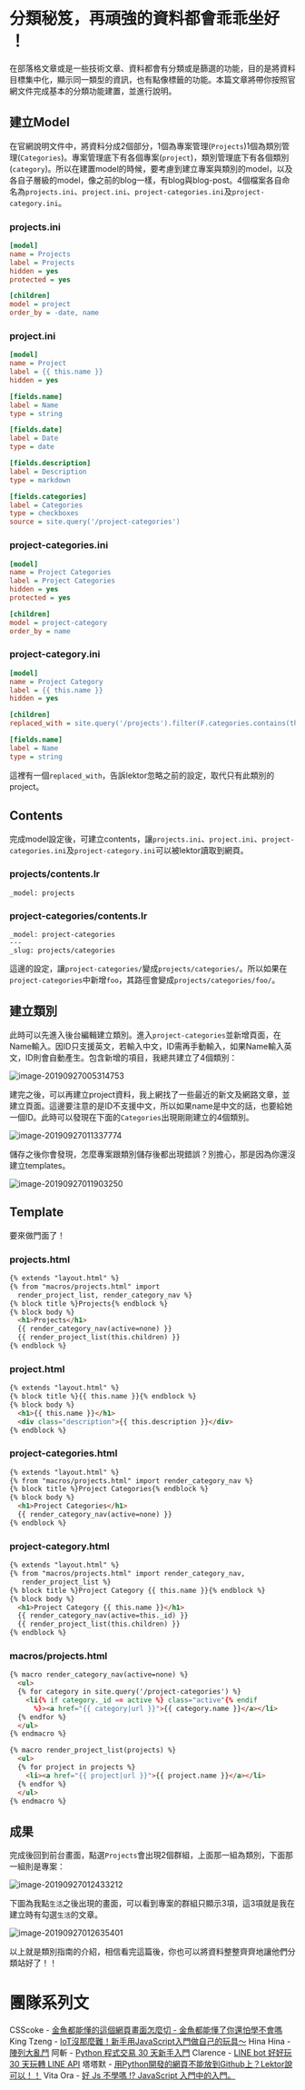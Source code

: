# 分類秘笈，再頑強的資料都會乖乖坐好 ！

在部落格文章或是一些技術文章、資料都會有分類或是篩選的功能，目的是將資料目標集中化，顯示同一類型的資訊，也有點像標籤的功能。本篇文章將帶你按照官網文件完成基本的分類功能建置，並進行說明。

## 建立Model

在官網說明文件中，將資料分成2個部分，1個為專案管理(`Projects`)1個為類別管理(`Categories`)。專案管理底下有各個專案(`project`)，類別管理底下有各個類別(`category`)。所以在建置model的時候，要考慮到建立專案與類別的model，以及各自子層級的model，像之前的blog一樣，有blog與blog-post。4個檔案各自命名為`projects.ini`、`project.ini`、`project-categories.ini`及`project-category.ini`。

### projects.ini

```ini
[model]
name = Projects
label = Projects
hidden = yes
protected = yes

[children]
model = project
order_by = -date, name
```

### project.ini

```ini
[model]
name = Project
label = {{ this.name }}
hidden = yes

[fields.name]
label = Name
type = string

[fields.date]
label = Date
type = date

[fields.description]
label = Description
type = markdown

[fields.categories]
label = Categories
type = checkboxes
source = site.query('/project-categories')
```

### project-categories.ini

```ini
[model]
name = Project Categories
label = Project Categories
hidden = yes
protected = yes

[children]
model = project-category
order_by = name
```

### project-category.ini

```ini
[model]
name = Project Category
label = {{ this.name }}
hidden = yes

[children]
replaced_with = site.query('/projects').filter(F.categories.contains(this))

[fields.name]
label = Name
type = string
```

這裡有一個`replaced_with`，告訴lektor忽略之前的設定，取代只有此類別的project。

## Contents

完成model設定後，可建立contents，讓`projects.ini`、`project.ini`、`project-categories.ini`及`project-category.ini`可以被lektor讀取到網頁。

### projects/contents.lr

```
_model: projects
```

### project-categories/contents.lr

```
_model: project-categories
---
_slug: projects/categories
```

這邊的設定，讓`project-categories/`變成`projects/categories/`。所以如果在`project-categories`中新增`foo`，其路徑會變成`projects/categories/foo/`。

## 建立類別

此時可以先進入後台編輯建立類別。進入`project-categories`並新增頁面，在Name輸入。因ID只支援英文，若輸入中文，ID需再手動輸入，如果Name輸入英文，ID則會自動產生。包含新增的項目，我總共建立了4個類別：

![image-20190927005314753](../assets/image-20190927005314753.png)

建完之後，可以再建立project資料，我上網找了一些最近的新文及網路文章，並建立頁面。這邊要注意的是ID不支援中文，所以如果name是中文的話，也要給她一個ID。此時可以發現在下面的`Categories`出現剛剛建立的4個類別。

![image-20190927011337774](../assets/image-20190927011337774.png)

儲存之後你會發現，怎麼專案跟類別儲存後都出現錯誤？別擔心，那是因為你還沒建立templates。

![image-20190927011903250](../assets/image-20190927011903250.png)

## Template

要來做門面了！

### projects.html

```html
{% extends "layout.html" %}
{% from "macros/projects.html" import
  render_project_list, render_category_nav %}
{% block title %}Projects{% endblock %}
{% block body %}
  <h1>Projects</h1>
  {{ render_category_nav(active=none) }}
  {{ render_project_list(this.children) }}
{% endblock %}
```

### project.html

```html
{% extends "layout.html" %}
{% block title %}{{ this.name }}{% endblock %}
{% block body %}
  <h1>{{ this.name }}</h1>
  <div class="description">{{ this.description }}</div>
{% endblock %}
```

### project-categories.html

```html
{% extends "layout.html" %}
{% from "macros/projects.html" import render_category_nav %}
{% block title %}Project Categories{% endblock %}
{% block body %}
  <h1>Project Categories</h1>
  {{ render_category_nav(active=none) }}
{% endblock %}
```

### project-category.html

```html
{% extends "layout.html" %}
{% from "macros/projects.html" import render_category_nav,
   render_project_list %}
{% block title %}Project Category {{ this.name }}{% endblock %}
{% block body %}
  <h1>Project Category {{ this.name }}</h1>
  {{ render_category_nav(active=this._id) }}
  {{ render_project_list(this.children) }}
{% endblock %}
```

### macros/projects.html

```html
{% macro render_category_nav(active=none) %}
  <ul>
  {% for category in site.query('/project-categories') %}
    <li{% if category._id == active %} class="active"{% endif
      %}><a href="{{ category|url }}">{{ category.name }}</a></li>
  {% endfor %}
  </ul>
{% endmacro %}

{% macro render_project_list(projects) %}
  <ul>
  {% for project in projects %}
    <li><a href="{{ project|url }}">{{ project.name }}</a></li>
  {% endfor %}
  </ul>
{% endmacro %}
```

## 成果

完成後回到前台畫面，點選`Projects`會出現2個群組，上面那一組為類別，下面那一組則是專案：

![image-20190927012433212](../assets/image-20190927012433212.png)

下圖為我點`生活`之後出現的畫面，可以看到專案的群組只顯示3項，這3項就是我在建立時有勾選`生活`的文章。

![image-20190927012635401](../assets/image-20190927012635401.png)

以上就是類別指南的介紹，相信看完這篇後，你也可以將資料整整齊齊地讓他們分類站好了！！

# 團隊系列文

CSScoke - [金魚都能懂的這個網頁畫面怎麼切 - 金魚都能懂了你還怕學不會嗎](https://ithelp.ithome.com.tw/users/20112550/ironman/2623)
King Tzeng - [IoT沒那麼難！新手用JavaScript入門做自己的玩具～](https://ithelp.ithome.com.tw/users/20103130/ironman/2125)
Hina Hina - [陣列大亂鬥](https://ithelp.ithome.com.tw/users/20120000/ironman/2256) 
阿斬 - [Python 程式交易 30 天新手入門](https://ithelp.ithome.com.tw/users/20120536/ironman/2571)
Clarence - [LINE bot 好好玩 30 天玩轉 LINE API](https://ithelp.ithome.com.tw/users/20117701/ironman/2634)
塔塔默 - [用Python開發的網頁不能放到Github上？Lektor說可以！！](https://ithelp.ithome.com.tw/users/20112552/ironman/2735)
Vita Ora - [好 Js 不學嗎 !? JavaScript 入門中的入門。](https://ithelp.ithome.com.tw/users/20112656/ironman/2782)